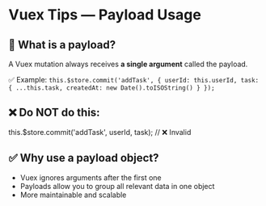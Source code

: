 # Vuex Tips — Payload Usage

## 🧠 What is a payload?

A Vuex mutation always receives **a single argument** called the payload.

✅ Example:
`this.$store.commit('addTask', {
  userId: this.userId,
  task: { ...this.task, createdAt: new Date().toISOString() }
});`

## ❌ Do NOT do this:
this.$store.commit('addTask', userId, task); // ❌ Invalid

## ✅ Why use a payload object?
- Vuex ignores arguments after the first one
- Payloads allow you to group all relevant data in one object
- More maintainable and scalable
